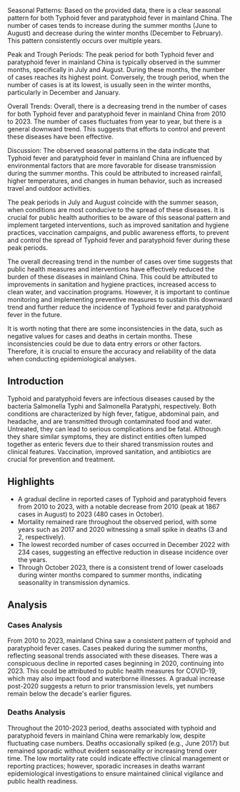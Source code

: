 Seasonal Patterns:
Based on the provided data, there is a clear seasonal pattern for both Typhoid fever and paratyphoid fever in mainland China. The number of cases tends to increase during the summer months (June to August) and decrease during the winter months (December to February). This pattern consistently occurs over multiple years.

Peak and Trough Periods:
The peak period for both Typhoid fever and paratyphoid fever in mainland China is typically observed in the summer months, specifically in July and August. During these months, the number of cases reaches its highest point. Conversely, the trough period, when the number of cases is at its lowest, is usually seen in the winter months, particularly in December and January.

Overall Trends:
Overall, there is a decreasing trend in the number of cases for both Typhoid fever and paratyphoid fever in mainland China from 2010 to 2023. The number of cases fluctuates from year to year, but there is a general downward trend. This suggests that efforts to control and prevent these diseases have been effective.

Discussion:
The observed seasonal patterns in the data indicate that Typhoid fever and paratyphoid fever in mainland China are influenced by environmental factors that are more favorable for disease transmission during the summer months. This could be attributed to increased rainfall, higher temperatures, and changes in human behavior, such as increased travel and outdoor activities.

The peak periods in July and August coincide with the summer season, when conditions are most conducive to the spread of these diseases. It is crucial for public health authorities to be aware of this seasonal pattern and implement targeted interventions, such as improved sanitation and hygiene practices, vaccination campaigns, and public awareness efforts, to prevent and control the spread of Typhoid fever and paratyphoid fever during these peak periods.

The overall decreasing trend in the number of cases over time suggests that public health measures and interventions have effectively reduced the burden of these diseases in mainland China. This could be attributed to improvements in sanitation and hygiene practices, increased access to clean water, and vaccination programs. However, it is important to continue monitoring and implementing preventive measures to sustain this downward trend and further reduce the incidence of Typhoid fever and paratyphoid fever in the future.

It is worth noting that there are some inconsistencies in the data, such as negative values for cases and deaths in certain months. These inconsistencies could be due to data entry errors or other factors. Therefore, it is crucial to ensure the accuracy and reliability of the data when conducting epidemiological analyses.
## Introduction

Typhoid and paratyphoid fevers are infectious diseases caused by the bacteria Salmonella Typhi and Salmonella Paratyphi, respectively. Both conditions are characterized by high fever, fatigue, abdominal pain, and headache, and are transmitted through contaminated food and water. Untreated, they can lead to serious complications and be fatal. Although they share similar symptoms, they are distinct entities often lumped together as enteric fevers due to their shared transmission routes and clinical features. Vaccination, improved sanitation, and antibiotics are crucial for prevention and treatment.

## Highlights

- A gradual decline in reported cases of Typhoid and paratyphoid fevers from 2010 to 2023, with a notable decrease from 2010 (peak at 1867 cases in August) to 2023 (480 cases in October). <br/>
- Mortality remained rare throughout the observed period, with some years such as 2017 and 2020 witnessing a small spike in deaths (3 and 2, respectively). <br/>
- The lowest recorded number of cases occurred in December 2022 with 234 cases, suggesting an effective reduction in disease incidence over the years. <br/>
- Through October 2023, there is a consistent trend of lower caseloads during winter months compared to summer months, indicating seasonality in transmission dynamics. <br/>

## Analysis

### Cases Analysis
From 2010 to 2023, mainland China saw a consistent pattern of typhoid and paratyphoid fever cases. Cases peaked during the summer months, reflecting seasonal trends associated with these diseases. There was a conspicuous decline in reported cases beginning in 2020, continuing into 2023. This could be attributed to public health measures for COVID-19, which may also impact food and waterborne illnesses. A gradual increase post-2020 suggests a return to prior transmission levels, yet numbers remain below the decade's earlier figures.

### Deaths Analysis
Throughout the 2010-2023 period, deaths associated with typhoid and paratyphoid fevers in mainland China were remarkably low, despite fluctuating case numbers. Deaths occasionally spiked (e.g., June 2017) but remained sporadic without evident seasonality or increasing trend over time. The low mortality rate could indicate effective clinical management or reporting practices; however, sporadic increases in deaths warrant epidemiological investigations to ensure maintained clinical vigilance and public health readiness.
